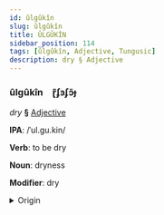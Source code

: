 ```yaml
---
id: ûlgûkîn
slug: ûlgûkîn
title: ÛLGÛKÎN
sidebar_position: 114
tags: [ûlgûkîn, Adjective, Tungusic]
description: dry § Adjective
---
```


### ûlgûkîn&emsp;<span kind="abugida">ɽ͊ʄꜿʄɔ̃ɟ</span>

*dry* **§** [Adjective](../../tags/Adjective)

**IPA**: /ˈul.gu.kin/

**Verb**: to be dry

**Noun**: dryness

**Modifier**: dry

<details>
    <summary>Origin</summary>
    Evenki олгокин olgokin /ʊl.gʊ.kin/<br/>
    <em>Tungusic Language Family</em>
</details>